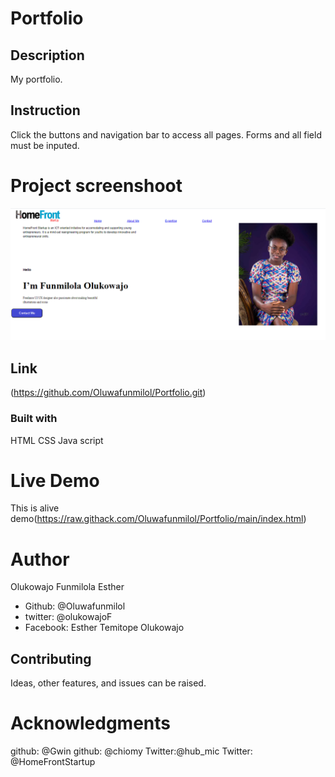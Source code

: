 # Portfolio

## Description
My portfolio.

## Instruction
Click the buttons and navigation bar to access all pages. Forms and all field must be inputed. 

# Project screenshoot
![This is an alt text](/assets/images/Captureportfolio.PNG "This is a sample logo")

## Link
(https://github.com/Oluwafunmilol/Portfolio.git)

### Built with
HTML
CSS
Java script

# Live Demo
This is alive demo(https://raw.githack.com/Oluwafunmilol/Portfolio/main/index.html)

# Author
Olukowajo Funmilola Esther


* Github: @Oluwafunmilol
* twitter: @olukowajoF
* Facebook: Esther Temitope Olukowajo

## Contributing
Ideas, other features, and issues can be raised.

# Acknowledgments
github: @Gwin
github: @chiomy
Twitter:@hub_mic
Twitter: @HomeFrontStartup






